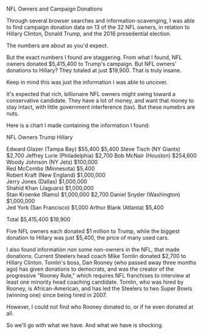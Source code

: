 NFL Owners and Campaign Donations

Through several browser searches and information-scavenging, I was able to find campaign donation data on 13 of the 32 NFL owners, in relation to Hillary Clinton, Donald Trump, and the 2016 presedential election. 

The numbers are about as you'd expect. 

But the exact numbers I found are staggering. From what I found, NFL owners donated $5,415,400 to Trump's campaign. But NFL owners' donations to Hillary? They totaled at just $19,900. That is truly insane. 

Keep in mind this was just the information I was able to uncover. 

It's expected that rich, billionaire NFL owners might swing toward a conservative candidate. They have a lot of money, and want that money to stay intact, with little government interference (tax). But these numebrs are nuts. 

Here is a chart I made containing the information I found:


NFL Owners		                    Trump	     Hillary
			
Edward Glazer (Tampa Bay)		    $55,400 	   $5,400 
Steve Tisch (NY Giants)			                 $2,700 
Jeffrey Lurie (Philadelphia)			           $2,700 
Bob McNair (Houston)		      $254,600 	
Woody Johnson (NY Jets)		    $100,000 	
Red McCombs (Minnesota)		    $5,400 	
Robert Kraft (New England)		$1,000,000 	
Jerry Jones (Dallas)		      $1,000,000 	
Shahid Khan (Jaguars)		      $1,000,000 	
Stan Kroenke (Rams)		        $1,000,000 	   $2,700 
Daniel Snyder (Washington)		$1,000,000 	
Jed York (San Francisco)			               $1,000 
 Arthur Blank (Atlanta)			                 $5,400 
			
Total 		                    $5,415,400 	   $19,900 


Five NFL owners each donated $1 million to Trump, while the biggest donation to Hillary was just $5,400, the price of many used cars. 

I also found information non some non-owners in the NFL, that made donations. Current Steelers head coach Mike Tomlin donated $2,700 to Hillary Clinton. Tomlin's boss, Dan Rooney (who passed away three months ago) has given donations to democrats, and was the creator of the progressive "Rooney Rule," which requires NFL franchises to interview at least one minority head coaching candidate. Tomlin, who was hired by Rooney, is African-American, and has led the Steelers to two Super Bowls (winning one) since being hired in 2007. 

However, I could not find who Rooney donated to, or if he even donated at all. 

So we'll go with what we have. And what we have is shocking. 
